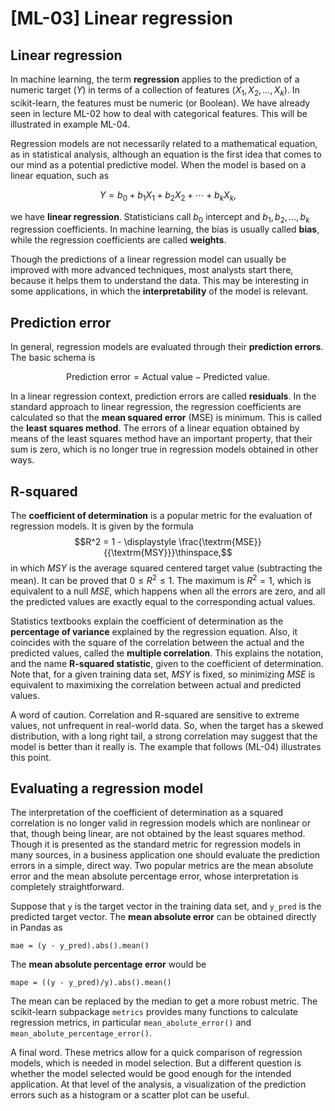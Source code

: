 # [ML-03] Linear regression

## Linear regression

In machine learning, the term **regression** applies to the prediction of a numeric target ($Y$) in terms of a collection of features ($X_1, X_2, \dots, X_k$). In scikit-learn, the features must be numeric (or Boolean). We have already seen in lecture ML-02 how to deal with categorical features. This will be illustrated in example ML-04. 

Regression models are not necessarily related to a mathematical equation, as in statistical analysis, although an equation is the first idea that comes to our mind as a potential  predictive model. When the model is based on a linear equation, such as

$$Y = b_0 + b_1X_1 + b_2X_2 + \cdots + b_kX_k,$$

we have **linear regression**. Statisticians call $b_0$ intercept and $b_1, b_2, \dots, b_k$ regression coefficients. In machine learning, the bias is usually called **bias**, while the regression coefficients are called **weights**.

Though the predictions of a linear regression model can usually be improved with more advanced techniques, most analysts start there, because it helps them to understand the data. This may be interesting in some applications, in which the **interpretability** of the model is relevant. 

## Prediction error

In general, regression models are evaluated through their **prediction errors**. The basic schema is

$$\textrm{Prediction\ error} = \textrm{Actual\ value} - \textrm{Predicted\ value}.$$

In a linear regression context, prediction errors are called **residuals**. In the standard approach to linear regression, the regression coefficients are calculated so that the **mean squared error** (MSE) is minimum. This is called the **least squares method**. The errors of a linear equation obtained by means of the least squares method have an important property, that their sum is zero, which is no longer true in regression models obtained in other ways. 

## R-squared

The **coefficient of determination** is a popular metric for the evaluation of regression models. It is given by the formula
$$R^2 = 1 - \displaystyle \frac{\textrm{MSE}}{{\textrm{MSY}}}\thinspace,$$ 
in which $MSY$ is the average squared centered target value (subtracting the mean). It can be proved that $0 \le R^2 \le 1$. The maximum is $R^2 = 1$, which is equivalent to a null $MSE$, which happens when all the errors are zero, and all the predicted values are exactly equal to the corresponding actual values.

Statistics textbooks explain the coefficient of determination as the **percentage of variance** explained by the regression equation. Also, it coincides with the square of the correlation between the actual and the predicted values, called the **multiple correlation**. This explains the notation, and the name **R-squared statistic**, given to the coefficient of determination. Note that, for a given training data set, $MSY$ is fixed, so minimizing $MSE$ is equivalent to maximixing the correlation between actual and predicted values.

A word of caution. Correlation and R-squared are sensitive to extreme values, not unfrequent in real-world data. So, when the target has a skewed distribution, with a long right tail, a strong correlation may suggest that the model is better than it really is. The example that follows (ML-04) illustrates this point.

## Evaluating a regression model

The interpretation of the coefficient of determination as a squared correlation is no longer valid in regression models which are nonlinear or that, though being linear, are not obtained by the least squares method. Though it is presented as the standard metric for regression models in many sources, in a business application one should evaluate the prediction errors in a simple, direct way. Two popular metrics are the mean absolute error and the mean absolute percentage error, whose interpretation is completely straightforward.

Suppose that `y` is the target vector in the training data set, and `y_pred` is the predicted target vector. The **mean absolute error** can be obtained directly in Pandas as

```
mae = (y - y_pred).abs().mean()
```

The **mean absolute percentage error** would be

```
mape = ((y - y_pred)/y).abs().mean()
```

The mean can be replaced by the median to get a more robust metric. The scikit-learn subpackage `metrics` provides many functions to calculate regression metrics, in particular `mean_abolute_error()` and `mean_abolute_percentage_error()`.

A final word. These metrics allow for a quick comparison of regression models, which is needed in model selection. But a different question is whether the model selected would be good enough for the intended application. At that level of the analysis, a visualization of the prediction errors such as a histogram or a scatter plot can be useful.


